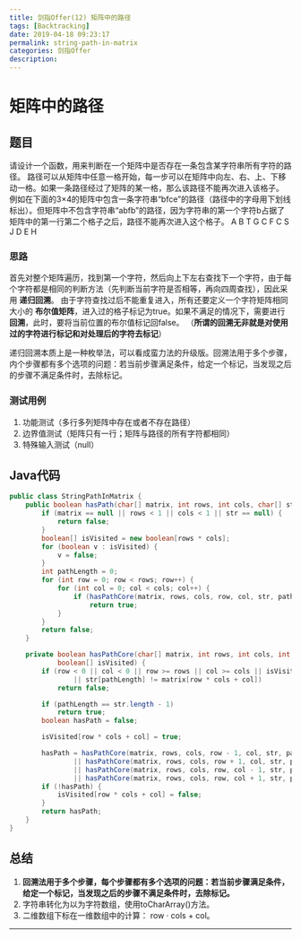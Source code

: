 ```yaml
---
title: 剑指Offer(12) 矩阵中的路径
tags: [Backtracking]
date: 2019-04-18 09:23:17
permalink: string-path-in-matrix
categories: 剑指Offer
description:
---
```

<p class="description"></p>


<!-- more -->

# 矩阵中的路径
## 题目
请设计一个函数，用来判断在一个矩阵中是否存在一条包含某字符串所有字符的路径。
路径可以从矩阵中任意一格开始，每一步可以在矩阵中向左、右、上、下移动一格。如果一条路径经过了矩阵的某一格，那么该路径不能再次进入该格子。
例如在下面的3×4的矩阵中包含一条字符串“bfce”的路径（路径中的字母用下划线标出）。但矩阵中不包含字符串“abfb”的路径，因为字符串的第一个字符b占据了矩阵中的第一行第二个格子之后，路径不能再次进入这个格子。
 A B T G
 C F C S
 J D E H

### 思路
首先对整个矩阵遍历，找到第一个字符，然后向上下左右查找下一个字符，由于每个字符都是相同的判断方法（先判断当前字符是否相等，再向四周查找），因此采用 **递归回溯**。
由于字符查找过后不能重复进入，所有还要定义一个字符矩阵相同大小的 **布尔值矩阵**，进入过的格子标记为true。如果不满足的情况下，需要进行 **回溯**，此时，要将当前位置的布尔值标记回false。
（**所谓的回溯无非就是对使用过的字符进行标记和对处理后的字符去标记**）

递归回溯本质上是一种枚举法，可以看成蛮力法的升级版。回溯法用于多个步骤，内个步骤都有多个选项的问题：若当前步骤满足条件，给定一个标记，当发现之后的步骤不满足条件时，去除标记。

### 测试用例
1. 功能测试（多行多列矩阵中存在或者不存在路径）
2. 边界值测试（矩阵只有一行；矩阵与路径的所有字符都相同）
3. 特殊输入测试（null）


## Java代码



```java 
public class StringPathInMatrix {
    public boolean hasPath(char[] matrix, int rows, int cols, char[] str) {
        if (matrix == null || rows < 1 || cols < 1 || str == null) {
            return false;
        }
        boolean[] isVisited = new boolean[rows * cols];
        for (boolean v : isVisited) {
            v = false;
        }
        int pathLength = 0;
        for (int row = 0; row < rows; row++) {
            for (int col = 0; col < cols; col++) {
                if (hasPathCore(matrix, rows, cols, row, col, str, pathLength, isVisited))
                    return true;
            }
        }
        return false;
    }

    private boolean hasPathCore(char[] matrix, int rows, int cols, int row, int col, char[] str, int pathLength,
            boolean[] isVisited) {
        if (row < 0 || col < 0 || row >= rows || col >= cols || isVisited[row * cols + col] == true
                || str[pathLength] != matrix[row * cols + col])
            return false;

        if (pathLength == str.length - 1)
            return true;
        boolean hasPath = false;

        isVisited[row * cols + col] = true;

        hasPath = hasPathCore(matrix, rows, cols, row - 1, col, str, pathLength + 1, isVisited)
                || hasPathCore(matrix, rows, cols, row + 1, col, str, pathLength + 1, isVisited)
                || hasPathCore(matrix, rows, cols, row, col - 1, str, pathLength + 1, isVisited)
                || hasPathCore(matrix, rows, cols, row, col + 1, str, pathLength + 1, isVisited);
        if (!hasPath) {
            isVisited[row * cols + col] = false;
        }
        return hasPath;
    }
}
```

## 总结
1. **回溯法用于多个步骤，每个步骤都有多个选项的问题：若当前步骤满足条件，给定一个标记，当发现之后的步骤不满足条件时，去除标记。**
2. 字符串转化为以为字符数组，使用toCharArray()方法。
3. 二维数组下标在一维数组中的计算： row · cols + col。

<hr />